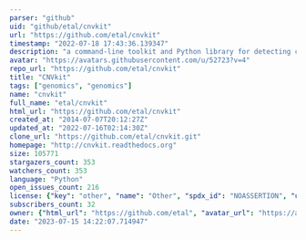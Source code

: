 ```yaml
---
parser: "github"
uid: "github/etal/cnvkit"
url: "https://github.com/etal/cnvkit"
timestamp: "2022-07-18 17:43:36.139347"
description: "a command-line toolkit and Python library for detecting copy number variants and alterations genome-wide from high-throughput sequencing."
avatar: "https://avatars.githubusercontent.com/u/52723?v=4"
repo_url: "https://github.com/etal/cnvkit"
title: "CNVkit"
tags: ["genomics", "genomics"]
name: "cnvkit"
full_name: "etal/cnvkit"
html_url: "https://github.com/etal/cnvkit"
created_at: "2014-07-07T20:12:27Z"
updated_at: "2022-07-16T02:14:30Z"
clone_url: "https://github.com/etal/cnvkit.git"
homepage: "http://cnvkit.readthedocs.org"
size: 105771
stargazers_count: 353
watchers_count: 353
language: "Python"
open_issues_count: 216
license: {"key": "other", "name": "Other", "spdx_id": "NOASSERTION", "url": null, "node_id": "MDc6TGljZW5zZTA="}
subscribers_count: 32
owner: {"html_url": "https://github.com/etal", "avatar_url": "https://avatars.githubusercontent.com/u/52723?v=4", "login": "etal", "type": "User"}
date: "2023-07-15 14:22:07.714947"
---
```


